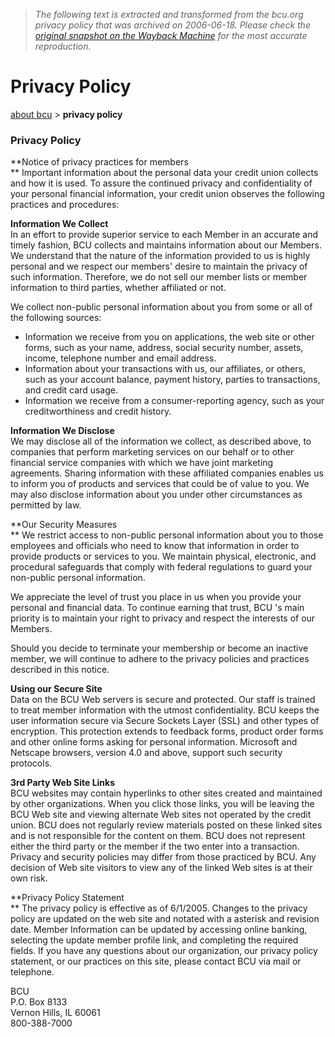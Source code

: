 > *The following text is extracted and transformed from the bcu.org privacy policy that was archived on 2006-06-18. Please check the [original snapshot on the Wayback Machine](https://web.archive.org/web/20060618001841id_/http%3A//www.bcu.org/PrivacyandSecurity.aspx) for the most accurate reproduction.*

# Privacy Policy

[about bcu](https://web.archive.org/web/20060618001841id_/http%3A//www.bcu.org/aboutbcu.aspx) > **privacy policy**

### Privacy Policy

**Notice of privacy practices for members  
** Important information about the personal data your credit union collects and how it is used. To assure the continued privacy and confidentiality of your personal financial information, your credit union observes the following practices and procedures:

**Information We Collect**  
In an effort to provide superior service to each Member in an accurate and timely fashion, BCU collects and maintains information about our Members. We understand that the nature of the information provided to us is highly personal and we respect our members' desire to maintain the privacy of such information. Therefore, we do not sell our member lists or member information to third parties, whether affiliated or not.

We collect non-public personal information about you from some or all of the following sources:

  * Information we receive from you on applications, the web site or other forms, such as your name, address, social security number, assets, income, telephone number and email address.
  * Information about your transactions with us, our affiliates, or others, such as your account balance, payment history, parties to transactions, and credit card usage.
  * Information we receive from a consumer-reporting agency, such as your creditworthiness and credit history. 



**Information We Disclose**  
We may disclose all of the information we collect, as described above, to companies that perform marketing services on our behalf or to other financial service companies with which we have joint marketing agreements. Sharing information with these affiliated companies enables us to inform you of products and services that could be of value to you. We may also disclose information about you under other circumstances as permitted by law.

**Our Security Measures  
** We restrict access to non-public personal information about you to those employees and officials who need to know that information in order to provide products or services to you. We maintain physical, electronic, and procedural safeguards that comply with federal regulations to guard your non-public personal information.

We appreciate the level of trust you place in us when you provide your personal and financial data. To continue earning that trust, BCU 's main priority is to maintain your right to privacy and respect the interests of our Members.

Should you decide to terminate your membership or become an inactive member, we will continue to adhere to the privacy policies and practices described in this notice.

**Using our Secure Site**  
Data on the BCU Web servers is secure and protected. Our staff is trained to treat member information with the utmost confidentiality. BCU keeps the user information secure via Secure Sockets Layer (SSL) and other types of encryption. This protection extends to feedback forms, product order forms and other online forms asking for personal information. Microsoft and Netscape browsers, version 4.0 and above, support such security protocols. 

**3rd Party Web Site Links**  
BCU websites may contain hyperlinks to other sites created and maintained by other organizations. When you click those links, you will be leaving the BCU Web site and viewing alternate Web sites not operated by the credit union. BCU does not regularly review materials posted on these linked sites and is not responsible for the content on them. BCU does not represent either the third party or the member if the two enter into a transaction. Privacy and security policies may differ from those practiced by BCU. Any decision of Web site visitors to view any of the linked Web sites is at their own risk.

**Privacy Policy Statement  
** The privacy policy is effective as of 6/1/2005. Changes to the privacy policy are updated on the web site and notated with a asterisk and revision date. Member Information can be updated by accessing online banking, selecting the update member profile link, and completing the required fields. If you have any questions about our organization, our privacy policy statement, or our practices on this site, please contact BCU via mail or telephone.

BCU  
P.O. Box 8133  
Vernon Hills, IL 60061  
800-388-7000
